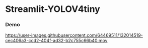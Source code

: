 # Streamlit-YOLOV4tiny
### Demo


https://user-images.githubusercontent.com/64469511/132014519-cec406a3-ccd2-404f-ad32-b2c755c66b40.mov


